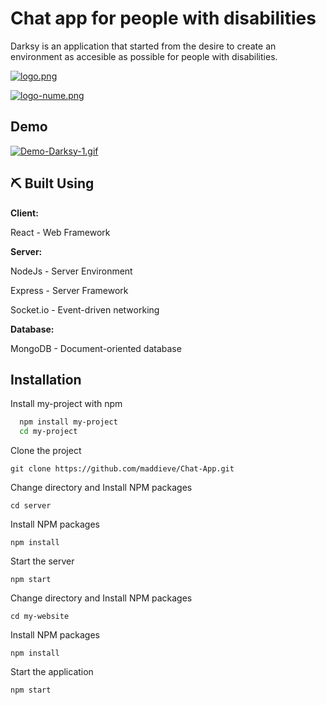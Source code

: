 
# Chat app for people with disabilities

Darksy is an application that started from the desire to create an environment as accesible as possible for people with disabilities.

[![logo.png](https://i.postimg.cc/9Mszy6Cm/logo.png)](https://postimg.cc/ftjwNgVp)


[![logo-nume.png](https://i.postimg.cc/MGFG8Cc7/logo-nume.png)](https://postimg.cc/PL1HWFQJ)
## Demo

[![Demo-Darksy-1.gif](https://i.postimg.cc/28Sphrzr/Demo-Darksy-1.gif)](https://postimg.cc/Z02DhkBM)
## ⛏️ Built Using

**Client:** 

React - Web Framework

**Server:** 

NodeJs - Server Environment

Express - Server Framework

Socket.io - Event-driven networking

**Database:**

 MongoDB - Document-oriented database

## Installation

Install my-project with npm

```bash
  npm install my-project
  cd my-project
```
Clone the project

    git clone https://github.com/maddieve/Chat-App.git

Change directory and Install NPM packages

    cd server

Install NPM packages

    npm install

Start the server

    npm start

Change directory and Install NPM packages

    cd my-website

Install NPM packages

    npm install

Start the application

    npm start

